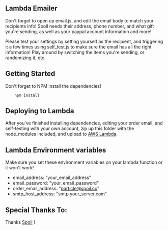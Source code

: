 Lambda Emailer
---

Don't forget to open up email.js, and edit the email body to match your recipients info!  Spoil needs their address,
 phone number, and what gift you're sending, as well as your paypal account information and more!

Please test your settings by setting yourself as the recipient, and triggering it a few times using self_test.js to 
make sure the email has all the right information!  Play around by switching the items you're sending, 
or randomizing it, etc.


Getting Started
---

Don't forget to NPM install the dependencies!

```
    npm install
```


Deploying to Lambda
---

After you've finished installing dependencies, editing your order email, and self-testing with your own account, 
zip up this folder with the node_modules included, and upload to [AWS Lambda](https://console.aws.amazon.com/lambda/home).


Lambda Environment variables
---

Make sure you set these environment variables on your lambda function or it won't work!

 * email_address: "your_email_address"
 * email_password: "your_email_password"
 * order_email_address: "particle@spoil.co"
 * smtp_host_address: "smtp.your_server.com"


Special Thanks To:
---

Thanks [Spoil](https://Spoil.co) !

